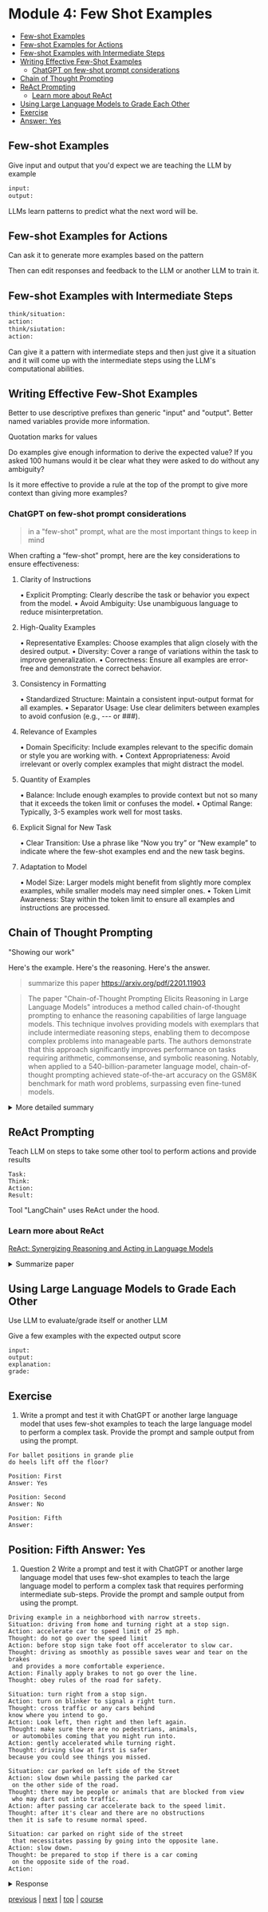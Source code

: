 # Module 4: Few Shot Examples

- [Few-shot Examples](#few-shot-examples)
- [Few-shot Examples for Actions](#few-shot-examples-for-actions)
- [Few-shot Examples with Intermediate Steps](#few-shot-examples-with-intermediate-steps)
- [Writing Effective Few-Shot Examples](#writing-effective-few-shot-examples)
	- [ChatGPT on few-shot prompt considerations](#chatgpt-on-few-shot-prompt-considerations)
- [Chain of Thought Prompting](#chain-of-thought-prompting)
- [ReAct Prompting](#react-prompting)
	- [Learn more about ReAct](#learn-more-about-react)
- [Using Large Language Models to Grade Each Other](#using-large-language-models-to-grade-each-other)
- [Exercise](#exercise)
- [Answer: Yes](#answer-yes)



## Few-shot Examples

Give input and output that you'd expect we are teaching the LLM by example

```txt
input:
output:
```

LLMs learn patterns to predict what the next word will be.

## Few-shot Examples for Actions

Can ask it to generate more examples based on the pattern

Then can edit responses and feedback to the LLM or another LLM to train it.

## Few-shot Examples with Intermediate Steps


```txt
think/situation:
action:
think/siutation:
action:
```

Can give it a pattern with intermediate steps and then just give it a situation and it will come up with the intermediate steps using the LLM's computational abilities.


## Writing Effective Few-Shot Examples

Better to use descriptive prefixes than generic "input" and "output". Better named variables provide more information.

Quotation marks for values

Do examples give enough information to derive the expected value?
If you asked 100 humans would it be clear what they were asked to do without any ambiguity?

Is it more effective to provide a rule at the top of the prompt to give more context than giving more examples?

### ChatGPT on few-shot prompt considerations

> in a "few-shot" prompt, what are the most important things to keep in mind

When crafting a “few-shot” prompt, here are the key considerations to ensure effectiveness:

1. Clarity of Instructions

	•	Explicit Prompting: Clearly describe the task or behavior you expect from the model.
	•	Avoid Ambiguity: Use unambiguous language to reduce misinterpretation.

2. High-Quality Examples

	•	Representative Examples: Choose examples that align closely with the desired output.
	•	Diversity: Cover a range of variations within the task to improve generalization.
	•	Correctness: Ensure all examples are error-free and demonstrate the correct behavior.

3. Consistency in Formatting

	•	Standardized Structure: Maintain a consistent input-output format for all examples.
	•	Separator Usage: Use clear delimiters between examples to avoid confusion (e.g., --- or ###).

4. Relevance of Examples

	•	Domain Specificity: Include examples relevant to the specific domain or style you are working with.
	•	Context Appropriateness: Avoid irrelevant or overly complex examples that might distract the model.

5. Quantity of Examples

	•	Balance: Include enough examples to provide context but not so many that it exceeds the token limit or confuses the model.
	•	Optimal Range: Typically, 3-5 examples work well for most tasks.

6. Explicit Signal for New Task

	•	Clear Transition: Use a phrase like “Now you try” or “New example” to indicate where the few-shot examples end and the new task begins.

7. Adaptation to Model

	•	Model Size: Larger models might benefit from slightly more complex examples, while smaller models may need simpler ones.
	•	Token Limit Awareness: Stay within the token limit to ensure all examples and instructions are processed.



## Chain of Thought Prompting

"Showing our work"

Here's the example. Here's the reasoning. Here's the answer.

> summarize this paper
https://arxiv.org/pdf/2201.11903


> The paper "Chain-of-Thought Prompting Elicits Reasoning in Large Language Models" introduces a method called chain-of-thought prompting to enhance the reasoning capabilities of large language models. This technique involves providing models with exemplars that include intermediate reasoning steps, enabling them to decompose complex problems into manageable parts. The authors demonstrate that this approach significantly improves performance on tasks requiring arithmetic, commonsense, and symbolic reasoning. Notably, when applied to a 540-billion-parameter language model, chain-of-thought prompting achieved state-of-the-art accuracy on the GSM8K benchmark for math word problems, surpassing even fine-tuned models.

<details>
<summary>More detailed summary</summary>

```text
provide a more detailed summary
```

> The paper *"Chain-of-Thought Prompting Elicits Reasoning in Large Language Models"* explores an innovative approach to improve the reasoning capabilities of large language models (LLMs). The core idea is **chain-of-thought (CoT) prompting**, which incorporates explicit intermediate reasoning steps in the model's output during problem-solving. This technique is particularly effective for tasks requiring multi-step reasoning, such as arithmetic, symbolic reasoning, and commonsense understanding.

Key Contributions:
1. **Chain-of-Thought Prompting**:
   - CoT prompting involves constructing exemplars where reasoning steps are explicitly laid out, guiding the model to produce more interpretable and structured responses.
   - For example, instead of directly outputting an answer, the model is prompted to break down the problem into smaller steps.

2. **Evaluation**:
   - The authors evaluated CoT prompting on tasks including math word problems, commonsense reasoning, and symbolic reasoning.
   - On the GSM8K benchmark for math word problems, CoT prompting led to significant performance improvements, achieving **state-of-the-art results**.

3. **Model Scalability**:
   - The effectiveness of CoT prompting is strongly correlated with model size. While smaller models showed limited improvement, large-scale models (e.g., a 540-billion-parameter model) demonstrated exceptional gains in reasoning performance.

4. **Interpretability**:
   - By generating intermediate reasoning steps, CoT prompting enhances the interpretability of the model's output, making it easier to understand how the model arrived at its conclusions.

5. **Comparison with Other Methods**:
   - The study shows that CoT prompting can outperform traditional methods like fine-tuning on reasoning tasks, emphasizing its potential as a lightweight and generalizable solution.

Experimental Results:
- On the GSM8K dataset, the CoT-prompted model achieved an accuracy of **58%,** significantly surpassing the previous state-of-the-art of 55% achieved by fine-tuned models.
- Improvements were also observed across other benchmarks, such as the AQUA-RAT dataset for reasoning and OpenBookQA for commonsense reasoning.

Implications:
The findings highlight the potential of leveraging CoT prompting to unlock latent reasoning capabilities in LLMs, particularly for large-scale models. This method requires no additional training, making it a practical and efficient enhancement to existing models.

The paper provides insights into the scalability of reasoning abilities in LLMs and emphasizes the importance of intermediate reasoning for complex problem-solving tasks.

</details>

## ReAct Prompting

Teach LLM on steps to take some other tool to perform actions and provide results

```text
Task:
Think:
Action:
Result:
```

Tool "LangChain" uses ReAct under the hood.


### Learn more about ReAct

[ReAct: Synergizing Reasoning and Acting in Language Models](https://arxiv.org/abs/2210.03629)

<details>
<summary>Summarize paper</summary>


> The paper titled “ReAct: Synergizing Reasoning and Acting in Language Models” introduces a novel approach that enables large language models (LLMs) to interleave reasoning and action generation, enhancing their problem-solving capabilities. ￼

Key Contributions:

	1.	Interleaved Reasoning and Acting: The ReAct framework allows LLMs to produce reasoning traces alongside task-specific actions. This integration enables models to plan, monitor, and adjust actions effectively while managing exceptions during task execution.
	2.	Enhanced Interaction with External Sources: By generating actions, models can interface with external knowledge bases or environments, facilitating information gathering and decision-making beyond their internal knowledge.
	3.	Improved Performance on Diverse Tasks: ReAct has been applied to various language and decision-making tasks, demonstrating superior performance over state-of-the-art baselines. Notably, it addresses issues like hallucination and error propagation in chain-of-thought reasoning by interacting with external APIs, leading to more accurate and interpretable task-solving trajectories.
	4.	Human-Like Problem Solving: The approach generates reasoning and action sequences that resemble human problem-solving methods, enhancing the interpretability and trustworthiness of the model’s outputs.

Applications Demonstrated:

	•	Question Answering (HotpotQA): ReAct reduces hallucinations by consulting external sources, resulting in more accurate answers.
	•	Fact Verification (Fever): The framework effectively verifies facts by cross-referencing information, mitigating error propagation.
	•	Interactive Decision Making (ALFWorld and WebShop): ReAct outperforms imitation and reinforcement learning methods, achieving higher success rates with minimal in-context examples.

In summary, the ReAct framework enhances LLMs by combining reasoning and acting capabilities, leading to improved performance, interpretability, and adaptability across a range of complex tasks.

</details>

## Using Large Language Models to Grade Each Other

Use LLM to evaluate/grade itself or another LLM

Give a few examples with the expected output score

```text
input:
output:
explanation:
grade:
```


## Exercise

1. Write a prompt and test it with ChatGPT or another large language model that uses few-shot examples to teach the large language model to perform a complex task. Provide the prompt and sample output from using the prompt.

```text
For ballet positions in grande plie
do heels lift off the floor?

Position: First
Answer: Yes

Position: Second
Answer: No

Position: Fifth
Answer:
```

Position: Fifth
Answer: Yes
---

1. Question 2
Write a prompt and test it with ChatGPT or another large language model that uses few-shot examples to teach the large language model to perform a complex task that requires performing intermediate sub-steps. Provide the prompt and sample output from using the prompt.

```text
Driving example in a neighborhood with narrow streets.
Situation: driving from home and turning right at a stop sign.
Action: accelerate car to speed limit of 25 mph.
Thought: do not go over the speed limit
Action: before stop sign take foot off accelerator to slow car.
Thought: driving as smoothly as possible saves wear and tear on the brakes
 and provides a more comfortable experience.
Action: Finally apply brakes to not go over the line.
Thought: obey rules of the road for safety.

Situation: turn right from a stop sign.
Action: turn on blinker to signal a right turn.
Thought: cross traffic or any cars behind
know where you intend to go.
Action: Look left, then right and then left again.
Thought: make sure there are no pedestrians, animals,
 or automobiles coming that you might run into.
Action: gently accelerated while turning right.
Thought: driving slow at first is safer
because you could see things you missed.

Situation: car parked on left side of the Street
Action: slow down while passing the parked car
 on the other side of the road.
Thought: there may be people or animals that are blocked from view
 who may dart out into traffic.
Action: after passing car accelerate back to the speed limit.
Thought: after it's clear and there are no obstructions
then it is safe to resume normal speed.

Situation: car parked on right side of the street
 that necessitates passing by going into the opposite lane.
Action: slow down.
Thought: be prepared to stop if there is a car coming
 on the opposite side of the road.
Action:
```

<details>
<summary>Response</summary>

Action: Check for oncoming traffic and wait if necessary. If clear, gently steer into the opposite lane while maintaining a slow speed.
Thought: Crossing into the opposite lane requires extra caution to avoid potential collisions.

Action: Pass the parked car while staying alert for pedestrians or animals.
Thought: Always be aware of any sudden movements or hidden obstructions around the parked car.

Action: Return to your lane as soon as it is safe to do so.
Thought: Staying in the correct lane ensures you comply with traffic rules and minimize risks to oncoming vehicles.

Would you like to expand on this example or add more situations?

</details>

[previous](./module3.md) | [next](./module5.md) | [top](#module-4-few-shot-examples) | [course](./readme.md)
